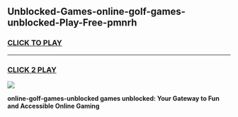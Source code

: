 
## Unblocked-Games-online-golf-games-unblocked-Play-Free-pmnrh
<h3>
<a href="https://premium76.site?title=online-golf-games-unblocked&ref=18A1">CLICK TO PLAY</a></h3>
<hr>

<h3>
<a href="https://premium76.site?title=online-golf-games-unblocked&ref=18A1">CLICK 2 PLAY</a>
  
</h3>

<a href="https://premium76.site?title=online-golf-games-unblocked&ref=18A1"><img src="https://clearcache.store/games.png"></a>


**online-golf-games-unblocked games unblocked: Your Gateway to Fun and Accessible Online Gaming**
